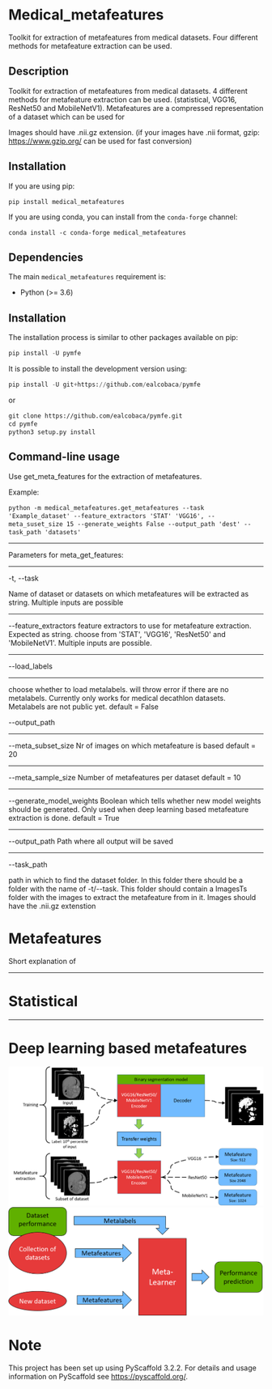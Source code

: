Medical_metafeatures
===============

Toolkit for extraction of metafeatures from medical datasets. Four different methods for metafeature extraction can be used. 
## Description

Toolkit for extraction of metafeatures from medical datasets. 4 different methods for metafeature extraction can be used. (statistical, VGG16, ResNet50 and MobileNetV1).
Metafeatures are a compressed representation of a dataset which can be used for 

Images should have .nii.gz extension.
(if your images have .nii format, gzip: https://www.gzip.org/ can be used for fast conversion)

## Installation

If you are using pip:

    pip install medical_metafeatures

If you are using conda, you can install from the `conda-forge` channel:

    conda install -c conda-forge medical_metafeatures
## Dependencies

The main `medical_metafeatures` requirement is:
* Python (>= 3.6)

## Installation

The installation process is similar to other packages available on pip:

```python
pip install -U pymfe
```

It is possible to install the development version using:

```python
pip install -U git+https://github.com/ealcobaca/pymfe
```

or

```
git clone https://github.com/ealcobaca/pymfe.git
cd pymfe
python3 setup.py install
```
## Command-line usage

Use get_meta_features for the extraction of metafeatures. 

Example: 

    python -m medical_metafeatures.get_metafeatures --task 'Example_dataset' --feature_extractors 'STAT' 'VGG16', --meta_suset_size 15 --generate_weights False --output_path 'dest' --task_path 'datasets' 
   
___
Parameters for meta_get_features:
___
-t, --task

Name of dataset or datasets on which metafeatures will be extracted as string. Multiple inputs are possible
___
--feature_extractors
feature extractors to use for metafeature extraction. Expected as string.  choose from 'STAT', 'VGG16', 'ResNet50' and  'MobileNetV1'. Multiple inputs are possible. 
___
--load_labels
___
choose whether to load metalabels. will throw error if there are no metalabels. Currently only works for medical decathlon datasets. Metalabels are not public yet.
default = False

--output_path
____
--meta_subset_size
Nr of images on which metafeature is based
default = 20
____
--meta_sample_size
Number of metafeatures per dataset
default = 10
___
--generate_model_weights
Boolean which tells whether new model weights should be generated. Only used when deep learning based metafeature extraction is done. 
default = True
___
--output_path
Path where all output will be saved
___
--task_path

path in which to find the dataset folder. In this folder there should be a folder with the name of -t/--task. This folder should contain a ImagesTs folder with the images to extract the metafeature from in it. Images should have the .nii.gz extenstion

Metafeatures
===
Short explanation of 
___
Statistical
==
___
Deep learning based metafeatures
==
![](media/finetuning.png)
![](media/metalearningsystem.png)



Note
====

This project has been set up using PyScaffold 3.2.2. For details and usage
information on PyScaffold see https://pyscaffold.org/.